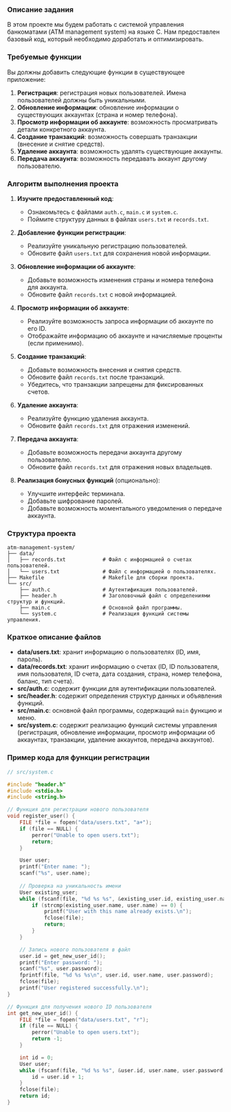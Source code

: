 ### Описание задания

В этом проекте мы будем работать с системой управления банкоматами (ATM management system) на языке C. Нам предоставлен базовый код, который необходимо доработать и оптимизировать.

### Требуемые функции

Вы должны добавить следующие функции в существующее приложение:

1. **Регистрация**: регистрация новых пользователей. Имена пользователей должны быть уникальными.
2. **Обновление информации**: обновление информации о существующих аккаунтах (страна и номер телефона).
3. **Просмотр информации об аккаунте**: возможность просматривать детали конкретного аккаунта.
4. **Создание транзакций**: возможность совершать транзакции (внесение и снятие средств).
5. **Удаление аккаунта**: возможность удалять существующие аккаунты.
6. **Передача аккаунта**: возможность передавать аккаунт другому пользователю.

### Алгоритм выполнения проекта

1. **Изучите предоставленный код**: 
    - Ознакомьтесь с файлами `auth.c`, `main.c` и `system.c`.
    - Поймите структуру данных в файлах `users.txt` и `records.txt`.

2. **Добавление функции регистрации**:
    - Реализуйте уникальную регистрацию пользователей.
    - Обновите файл `users.txt` для сохранения новой информации.

3. **Обновление информации об аккаунте**:
    - Добавьте возможность изменения страны и номера телефона для аккаунта.
    - Обновите файл `records.txt` с новой информацией.

4. **Просмотр информации об аккаунте**:
    - Реализуйте возможность запроса информации об аккаунте по его ID.
    - Отображайте информацию об аккаунте и начисляемые проценты (если применимо).

5. **Создание транзакций**:
    - Добавьте возможность внесения и снятия средств.
    - Обновите файл `records.txt` после транзакций.
    - Убедитесь, что транзакции запрещены для фиксированных счетов.

6. **Удаление аккаунта**:
    - Реализуйте функцию удаления аккаунта.
    - Обновите файл `records.txt` для отражения изменений.

7. **Передача аккаунта**:
    - Добавьте возможность передачи аккаунта другому пользователю.
    - Обновите файл `records.txt` для отражения новых владельцев.

8. **Реализация бонусных функций** (опционально):
    - Улучшите интерфейс терминала.
    - Добавьте шифрование паролей.
    - Добавьте возможность моментального уведомления о передаче аккаунта.

### Структура проекта

```
atm-management-system/
├── data/
│   ├── records.txt            # Файл с информацией о счетах пользователей.
│   └── users.txt              # Файл с информацией о пользователях.
├── Makefile                   # Makefile для сборки проекта.
└── src/
    ├── auth.c                 # Аутентификация пользователей.
    ├── header.h               # Заголовочный файл с определениями структур и функций.
    ├── main.c                 # Основной файл программы.
    └── system.c               # Реализация функций системы управления.
```


### Краткое описание файлов

- **data/users.txt**: хранит информацию о пользователях (ID, имя, пароль).
- **data/records.txt**: хранит информацию о счетах (ID, ID пользователя, имя пользователя, ID счета, дата создания, страна, номер телефона, баланс, тип счета).
- **src/auth.c**: содержит функции для аутентификации пользователей.
- **src/header.h**: содержит определения структур данных и объявления функций.
- **src/main.c**: основной файл программы, содержащий `main` функцию и меню.
- **src/system.c**: содержит реализацию функций системы управления (регистрация, обновление информации, просмотр информации об аккаунтах, транзакции, удаление аккаунтов, передача аккаунтов).

### Пример кода для функции регистрации

```c
// src/system.c

#include "header.h"
#include <stdio.h>
#include <string.h>

// Функция для регистрации нового пользователя
void register_user() {
    FILE *file = fopen("data/users.txt", "a+");
    if (file == NULL) {
        perror("Unable to open users.txt");
        return;
    }

    User user;
    printf("Enter name: ");
    scanf("%s", user.name);
    
    // Проверка на уникальность имени
    User existing_user;
    while (fscanf(file, "%d %s %s", &existing_user.id, existing_user.name, existing_user.password) != EOF) {
        if (strcmp(existing_user.name, user.name) == 0) {
            printf("User with this name already exists.\n");
            fclose(file);
            return;
        }
    }

    // Запись нового пользователя в файл
    user.id = get_new_user_id();
    printf("Enter password: ");
    scanf("%s", user.password);
    fprintf(file, "%d %s %s\n", user.id, user.name, user.password);
    fclose(file);
    printf("User registered successfully.\n");
}

// Функция для получения нового ID пользователя
int get_new_user_id() {
    FILE *file = fopen("data/users.txt", "r");
    if (file == NULL) {
        perror("Unable to open users.txt");
        return -1;
    }

    int id = 0;
    User user;
    while (fscanf(file, "%d %s %s", &user.id, user.name, user.password) != EOF) {
        id = user.id + 1;
    }
    fclose(file);
    return id;
}
```
